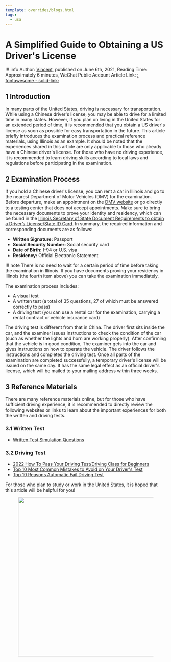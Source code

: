 ```yaml
---
template: overrides/blogs.html
tags:
  - usa
---
```


# A Simplified Guide to Obtaining a US Driver's License

!!! info
    Author: [Vincent](https://github.com/Realvincentyuan), published on June 6th, 2021, Reading Time: Approximately 6 minutes, WeChat Public Account Article Link: [ : fontawesome - solid-link: ]()

## 1 Introduction

In many parts of the United States, driving is necessary for transportation. While using a Chinese driver's license, you may be able to drive for a limited time in many states. However, if you plan on living in the United States for an extended period of time, it is recommended that you obtain a US driver's license as soon as possible for easy transportation in the future. This article briefly introduces the examination process and practical reference materials, using Illinois as an example. It should be noted that the experiences shared in this article are only applicable to those who already have a Chinese driver's license. For those who have no driving experience, it is recommended to learn driving skills according to local laws and regulations before participating in the examination.

## 2 Examination Process

If you hold a Chinese driver's license, you can rent a car in Illinois and go to the nearest Department of Motor Vehicles (DMV) for the examination. Before departure, make an appointment on the [DMV website](https://www.ilsos.gov/facilities/facilitylist.html) or go directly to a testing center that does not accept appointments. Make sure to bring the necessary documents to prove your identity and residency, which can be found in the [Illinois Secretary of State Document Requirements to obtain a Driverʼs License/State ID Card](https://www.ilsos.gov/publications/pdf_publications/dsd_x173.pdf). In summary, the required information and corresponding documents are as follows:

- **Written Signature:** Passport
- **Social Security Number:** Social security card
- **Date of Birth:** I-94 or U.S. visa
- **Residency:** Official Electronic Statement

!!! note
    There is no need to wait for a certain period of time before taking the examination in Illinois. If you have documents proving your residency in Illinois (the fourth item above) you can take the examination immediately.

The examination process includes:

- A visual test
- A written test (a total of 35 questions, 27 of which must be answered correctly to pass)
- A driving test (you can use a rental car for the examination, carrying a rental contract or vehicle insurance card)

The driving test is different from that in China. The driver first sits inside the car, and the examiner issues instructions to check the condition of the car (such as whether the lights and horn are working properly). After confirming that the vehicle is in good condition, The examiner gets into the car and gives instructions on how to operate the vehicle. The driver follows the instructions and completes the driving test. Once all parts of the examination are completed successfully, a temporary driver's license will be issued on the same day. It has the same legal effect as an official driver's license, which will be mailed to your mailing address within three weeks.

## 3 Reference Materials

There are many reference materials online, but for those who have sufficient driving experience, it is recommended to directly review the following websites or links to learn about the important experiences for both the written and driving tests.


### 3.1 Written Test

- [Written Test Simulation Questions](https://www.epermittest.com/illinois)


### 3.2 Driving Test

- [2022 How To Pass Your Driving Test/Driving Class for Beginners](https://www.youtube.com/watch?v=tlppAD10nw4&ab_channel=DrivingTV)
- [Top 10 Most Common Mistakes to Avoid on Your Driver's Test](https://www.youtube.com/watch?v=ejSd6lW_P9M&t=2s&ab_channel=SmartDriveTest)
- [Top 10 Reasons Automatic Fail Driving Test](https://youtu.be/bFBt7BWbm14)

For those who plan to study or work in the United States, it is hoped that this article will be helpful for you!

<figure>
  <img src="https://cdn.jsdelivr.net/gh/BulletTech2021/Pics/2021-6-14/1623639526512-1080P%20(Full%20HD)%20-%20Tail%20Pic.png" width="500"/>
</figure>